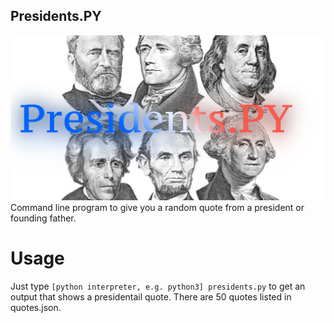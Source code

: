 ## Presidents.PY
![Presidents Header Image](hero.png)
Command line program to give you a random quote from a president or founding father.

# Usage
Just type `[python interpreter, e.g. python3] presidents.py` to get an output that shows a presidentail quote. There are 50 quotes listed in quotes.json. 
